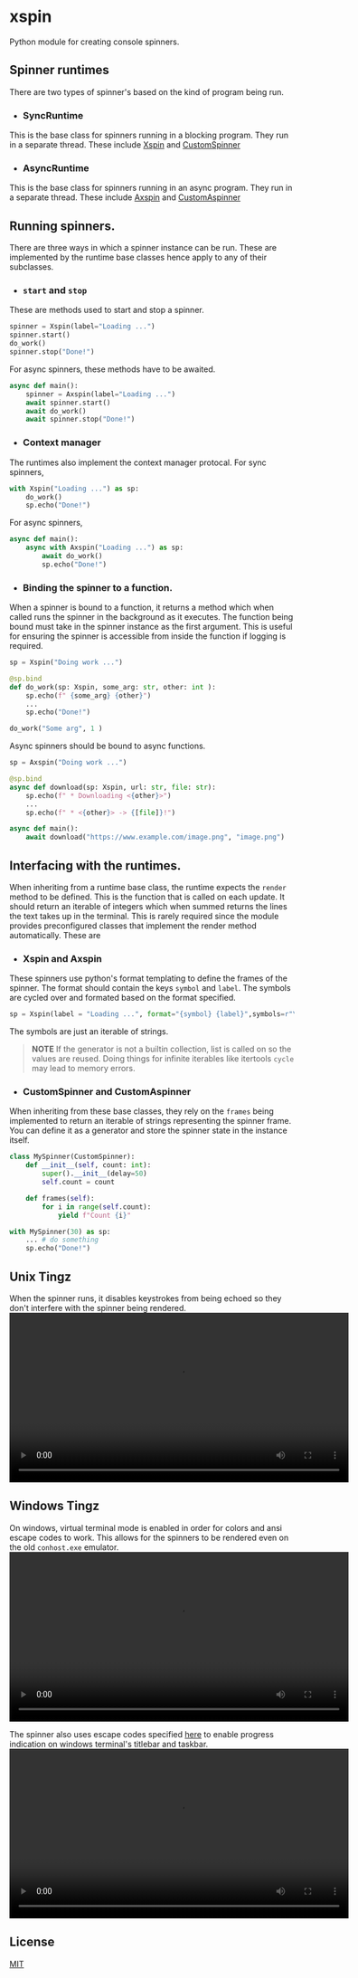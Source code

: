 # xspin
Python module for creating console spinners.

## Spinner runtimes
There are two types of spinner's based on the kind of program being 
run.

- ### SyncRuntime
This is the base class for spinners running in a blocking program.
They run in a separate thread. These include [Xspin](#xspin) and [CustomSpinner](#customspinner)

- ### AsyncRuntime 
This is the base class for spinners running in an async program.
They run in a separate thread. These include [Axspin](#xspin) and [CustomAspinner](#customaspinner)

## Running spinners.
There are three ways in which a spinner instance can be run. These are implemented by
the runtime base classes hence apply to any of their subclasses.

- ### `start` and `stop`
These are methods used to start and stop a spinner.
```python 
spinner = Xspin(label="Loading ...")
spinner.start()
do_work()
spinner.stop("Done!")
```
For async spinners, these methods have to be awaited.
```python 
async def main():
    spinner = Axspin(label="Loading ...")
    await spinner.start()
    await do_work()
    await spinner.stop("Done!")
```

- ### Context manager
The runtimes also implement the context manager protocal.
For sync spinners,
```python
with Xspin("Loading ...") as sp:
    do_work()
    sp.echo("Done!")
```
For async spinners,
```python
async def main():
    async with Axspin("Loading ...") as sp:
        await do_work()
        sp.echo("Done!")
```

- ### Binding the spinner to a function.
When a spinner is bound to a function, it returns a method
which when called runs the spinner in the background as it executes.
The function being bound must take in the spinner instance as the first
argument. This is useful for ensuring the spinner is accessible from inside
the function if logging is required.
```python
sp = Xspin("Doing work ...")

@sp.bind 
def do_work(sp: Xspin, some_arg: str, other: int ):
    sp.echo(f" {some_arg} {other}")
    ...
    sp.echo("Done!")

do_work("Some arg", 1 )

```
Async spinners should be bound to async functions.
```python
sp = Axspin("Doing work ...")

@sp.bind 
async def download(sp: Xspin, url: str, file: str):
    sp.echo(f" * Downloading <{other}>")
    ...
    sp.echo(f" * <{other}> -> {[file]}!")

async def main():
    await download("https://www.example.com/image.png", "image.png")
```

## Interfacing with the runtimes.
When inheriting from a runtime base class, the runtime expects the 
`render` method to be defined. This is the function that is called
on each update. It should return an iterable of integers which 
when summed returns the lines the text takes up in the terminal. This is 
rarely required since the module provides preconfigured classes that implement
the render method automatically. These are

- ### Xspin and Axspin
These spinners use python's format templating to define the frames of the spinner.
The format should contain the keys `symbol` and `label`. The symbols are cycled over
and formated based on the format specified.
```python
sp = Xspin(label = "Loading ...", format="{symbol} {label}",symbols=r"\|/-")
```
The symbols are just an iterable of strings. 
> **NOTE** If the generator is not a builtin collection, list is called on so the 
values are reused. Doing things for infinite iterables like itertools `cycle` may lead 
to memory errors.

- ### CustomSpinner and CustomAspinner
When inheriting from these base classes, they rely on the `frames` being implemented to return
an iterable of strings representing the spinner frame. You can define it as a generator 
and store the spinner state in the instance itself.

```python
class MySpinner(CustomSpinner):
    def __init__(self, count: int):
        super().__init__(delay=50)
        self.count = count

    def frames(self):
        for i in range(self.count):
            yield f"Count {i}"

with MySpinner(30) as sp:
    ... # do something
    sp.echo("Done!")     
```

## Unix Tingz 
When the spinner runs, it disables keystrokes from being echoed so they don't interfere with
the spinner being rendered.
<video width="600" autoplay loop>
    <source src="https://raw.githubusercontent.com/glamorie/xspin/main/media/ubuntu-demo.mp4" type="video/mp4">
    Ubuntu Terminal Demo: Shows the spinner running in a typical Ubuntu terminal environment with keystrokes disabled.
</video>

## Windows Tingz
On windows, virtual terminal mode is enabled in order for colors and ansi escape codes to work. This allows for the spinners to be rendered even on 
the old `conhost.exe` emulator.
<video width="600" autoplay loop>
    <source src="https://raw.githubusercontent.com/glamorie/xspin/main/media/conhost.mp4" type="video/mp4">
    Windows Conhost Demo: Demonstrates how the spinner runs with virtual terminal mode enabled on Windows' old `conhost.exe`.
</video>

The spinner also uses escape codes specified [here](https://learn.microsoft.com/en-us/windows/terminal/tutorials/progress-bar-sequences) to enable progress indication on windows terminal's titlebar and taskbar.
<video width = "600" autoplay loop>
    <source src="https://raw.githubusercontent.com/glamorie/xspin/main/media/wt.mp4" type="video/mp4">
    Windows Terminal Demo: Demonstrates the titlebar and taskbar progress inditcation when the spinner runs.
</video>

## License
[MIT](LICENSE)